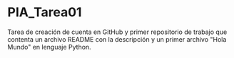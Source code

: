 # PIA_Tarea01
Tarea de creación de cuenta en GitHub y primer repositorio de trabajo que contenta un archivo README con la descripción y un primer archivo "Hola Mundo" en lenguaje Python.
